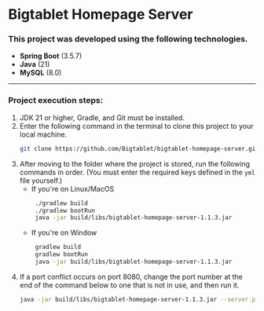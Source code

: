 # Bigtablet Homepage Server
### This project was developed using the following technologies.
- **Spring Boot** (3.5.7)
- **Java** (21)
- **MySQL** (8.0)
---
### Project execution steps:
1. JDK 21 or higher, Gradle, and Git must be installed.
2. Enter the following command in the terminal to clone this project to your local machine.
   ```bash
   git clone https://github.com/Bigtablet/bigtablet-homepage-server.git
   ```
3. After moving to the folder where the project is stored, run the following commands in order. (You must enter the required keys defined in the `yml` file yourself.)
   - If you're on Linux/MacOS
     ```bash
      ./gradlew build
      ./gradlew bootRun
      java -jar build/libs/bigtablet-homepage-server-1.1.3.jar
     ```
   - If you're on Window
     ```bash
      gradlew build
      gradlew bootRun
      java -jar build/libs/bigtablet-homepage-server-1.1.3.jar
     ```
4. If a port conflict occurs on port 8080, change the port number at the end of the command below to one that is not in use, and then run it.
   ```bash
   java -jar build/libs/bigtablet-homepage-server-1.1.3.jar --server.port=[port number]
   ```
  
